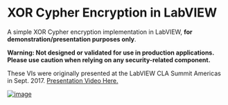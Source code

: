 # XOR Cypher Encryption in LabVIEW
A simple XOR Cypher encryption implementation in LabVIEW, **for demonstration/presentation purposes only**.

**Warning: Not designed or validated for use in production applications. Please use caution when relying on any security-related component.**

These VIs were originally presented at the LabVIEW CLA Summit Americas in Sept. 2017. [Presentation Video Here.](https://www.youtube.com/watch?v=IS4VhHP95pY)

[![image](https://github.com/JKISoftware/jki-xor-cypher-encryption-labview/assets/381432/d577281a-4209-40c7-884e-a5acbb66855f)]([url](https://www.youtube.com/watch?v=IS4VhHP95pY))
